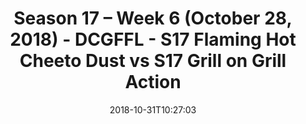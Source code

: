 ---
title: Season 17 – Week 6 (October 28, 2018) - DCGFFL - S17 Flaming Hot Cheeto Dust
  vs S17 Grill on Grill Action
teams-score:
- team: _teams/s17-orange.md
  score: 34
- team: _teams/s17-charcoal.md
  score: 14
mvp: G. Carter (Orange), D. Allen (Charcoal)
game-ball: L. Pratt (Orange), C. McCloud (Charcoal)
season: 17
week: 6
date: '2018-10-31T10:27:03'
pageid: season-17-week-6-october-28-2018-6698-vs-6689
---